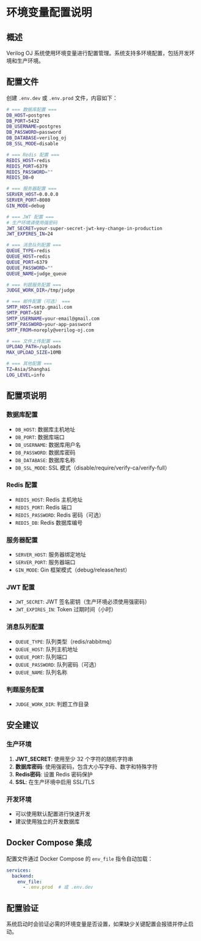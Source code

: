 # 环境变量配置说明

## 概述

Verilog OJ 系统使用环境变量进行配置管理。系统支持多环境配置，包括开发环境和生产环境。

## 配置文件

创建 `.env.dev` 或 `.env.prod` 文件，内容如下：

```bash
# === 数据库配置 ===
DB_HOST=postgres
DB_PORT=5432
DB_USERNAME=postgres
DB_PASSWORD=password
DB_DATABASE=verilog_oj
DB_SSL_MODE=disable

# === Redis 配置 ===
REDIS_HOST=redis
REDIS_PORT=6379
REDIS_PASSWORD=""
REDIS_DB=0

# === 服务器配置 ===
SERVER_HOST=0.0.0.0
SERVER_PORT=8080
GIN_MODE=debug

# === JWT 配置 ===
# 生产环境请使用强密码
JWT_SECRET=your-super-secret-jwt-key-change-in-production
JWT_EXPIRES_IN=24

# === 消息队列配置 ===
QUEUE_TYPE=redis
QUEUE_HOST=redis
QUEUE_PORT=6379
QUEUE_PASSWORD=""
QUEUE_NAME=judge_queue

# === 判题服务配置 ===
JUDGE_WORK_DIR=/tmp/judge

# === 邮件配置（可选） ===
SMTP_HOST=smtp.gmail.com
SMTP_PORT=587
SMTP_USERNAME=your-email@gmail.com
SMTP_PASSWORD=your-app-password
SMTP_FROM=noreply@verilog-oj.com

# === 文件上传配置 ===
UPLOAD_PATH=/uploads
MAX_UPLOAD_SIZE=10MB

# === 其他配置 ===
TZ=Asia/Shanghai
LOG_LEVEL=info
```

## 配置项说明

### 数据库配置
- `DB_HOST`: 数据库主机地址
- `DB_PORT`: 数据库端口
- `DB_USERNAME`: 数据库用户名
- `DB_PASSWORD`: 数据库密码
- `DB_DATABASE`: 数据库名称
- `DB_SSL_MODE`: SSL 模式（disable/require/verify-ca/verify-full）

### Redis 配置
- `REDIS_HOST`: Redis 主机地址
- `REDIS_PORT`: Redis 端口
- `REDIS_PASSWORD`: Redis 密码（可选）
- `REDIS_DB`: Redis 数据库编号

### 服务器配置
- `SERVER_HOST`: 服务器绑定地址
- `SERVER_PORT`: 服务器端口
- `GIN_MODE`: Gin 框架模式（debug/release/test）

### JWT 配置
- `JWT_SECRET`: JWT 签名密钥（生产环境必须使用强密码）
- `JWT_EXPIRES_IN`: Token 过期时间（小时）

### 消息队列配置
- `QUEUE_TYPE`: 队列类型（redis/rabbitmq）
- `QUEUE_HOST`: 队列主机地址
- `QUEUE_PORT`: 队列端口
- `QUEUE_PASSWORD`: 队列密码（可选）
- `QUEUE_NAME`: 队列名称

### 判题服务配置
- `JUDGE_WORK_DIR`: 判题工作目录

## 安全建议

### 生产环境
1. **JWT_SECRET**: 使用至少 32 个字符的随机字符串
2. **数据库密码**: 使用强密码，包含大小写字母、数字和特殊字符
3. **Redis密码**: 设置 Redis 密码保护
4. **SSL**: 在生产环境中启用 SSL/TLS

### 开发环境
- 可以使用默认配置进行快速开发
- 建议使用独立的开发数据库

## Docker Compose 集成

配置文件通过 Docker Compose 的 `env_file` 指令自动加载：

```yaml
services:
  backend:
    env_file:
      - .env.prod  # 或 .env.dev
```

## 配置验证

系统启动时会验证必需的环境变量是否设置，如果缺少关键配置会报错并停止启动。 